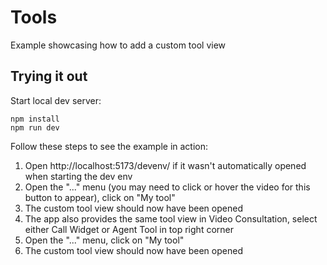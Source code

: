 # Tools

Example showcasing how to add a custom tool view

## Trying it out

Start local dev server:

```
npm install
npm run dev
```

Follow these steps to see the example in action:

1. Open http://localhost:5173/devenv/ if it wasn't automatically opened when starting the dev env
2. Open the "..." menu (you may need to click or hover the video for this button to appear), click on "My tool"
3. The custom tool view should now have been opened
4. The app also provides the same tool view in Video Consultation, select either Call Widget or Agent Tool in top right corner
5. Open the "..." menu, click on "My tool"
6. The custom tool view should now have been opened
